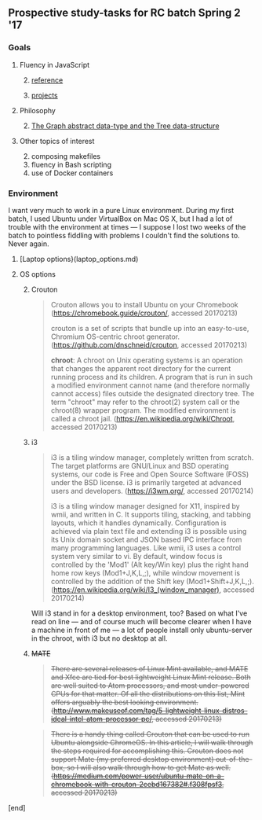 ## Prospective study-tasks for RC batch Spring 2 '17

### Goals

 1. Fluency in JavaScript
 
    2. [reference](sections/fluency_in_js_reference.md)
    
    2. [projects](sections/fluency_in_js_projects.md)

 1. Philosophy
 
    2. [The Graph abstract data-type and the Tree data-structure](philosophy_graphs_trees.md)

 1. Other topics of interest

    2. composing makefiles
    2. fluency in Bash scripting
    2. use of Docker containers

### Environment
 
I want very much to work in a pure Linux environment. During my first batch, I used Ubuntu under VirtualBox on Mac OS X, but I had a lot of trouble with the environment at times — I suppose I lost two weeks of the batch to pointless fiddling with problems I couldn't find the solutions to. Never again.
 
 1. [Laptop options}(laptop_options.md)
    
 1. OS options
 
    2. Crouton
    
       > Crouton allows you to install Ubuntu on your Chromebook (https://chromebook.guide/crouton/, accessed 20170213)
       > 
       > crouton is a set of scripts that bundle up into an easy-to-use, Chromium OS-centric chroot generator. (https://github.com/dnschneid/crouton, accessed 20170213)
       >
       > **chroot**: A chroot on Unix operating systems is an operation that changes the apparent root directory for the current running process and its children. A program that is run in such a modified environment cannot name (and therefore normally cannot access) files outside the designated directory tree. The term "chroot" may refer to the chroot(2) system call or the chroot(8) wrapper program. The modified environment is called a chroot jail. (https://en.wikipedia.org/wiki/Chroot, accessed 20170213)

    2. i3
    
       > i3 is a tiling window manager, completely written from scratch. The target platforms are GNU/Linux and BSD operating systems, our code is Free and Open Source Software (FOSS) under the BSD license. i3 is primarily targeted at advanced users and developers. (https://i3wm.org/, accessed 20170214)
       >
       > i3 is a tiling window manager designed for X11, inspired by wmii, and written in C. It supports tiling, stacking, and tabbing layouts, which it handles dynamically. Configuration is achieved via plain text file and extending i3 is possible using its Unix domain socket and JSON based IPC interface from many programming languages. Like wmii, i3 uses a control system very similar to vi. By default, window focus is controlled by the 'Mod1' (Alt key/Win key) plus the right hand home row keys (Mod1+J,K,L,;), while window movement is controlled by the addition of the Shift key (Mod1+Shift+J,K,L,;). (https://en.wikipedia.org/wiki/I3_(window_manager), accessed 20170214)
       
       Will i3 stand in for a desktop environment, too? Based on what I've read on line — and of course much will become clearer when I have a machine in front of me — a lot of people install only ubuntu-server in the chroot, with i3 but no desktop at all.

    2. ~~MATE~~

       > ~~There are several releases of Linux Mint available, and MATE and Xfce are tied for best lightweight Linux Mint release. Both are well suited to Atom processors, and most under-powered CPUs for that matter. Of all the distributions on this list, Mint offers arguably the best looking environment. (http://www.makeuseof.com/tag/5-lightweight-linux-distros-ideal-intel-atom-processor-pc/, accessed 20170213)~~

       > ~~There is a handy thing called Crouton that can be used to run Ubuntu alongside ChromeOS. In this article, I will walk through the steps required for accomplishing this. Crouton does not support Mate (my preferred desktop environment) out-of-the-box, so I will also walk through how to get Mate as well. (https://medium.com/power-user/ubuntu-mate-on-a-chromebook-with-crouton-2cebd167382#.f308fpsf3, accessed 20170213)~~

[end]

